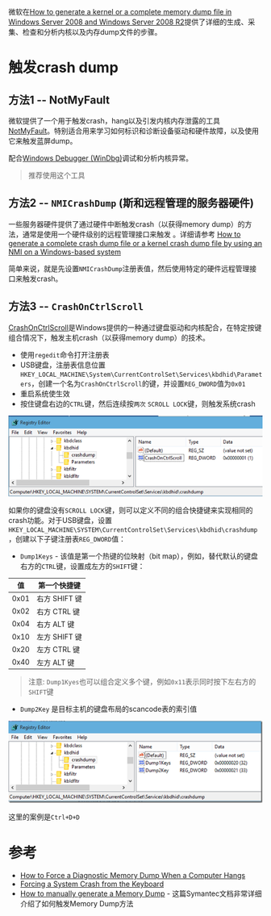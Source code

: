 微软在[How to generate a kernel or a complete memory dump file in Windows Server 2008 and Windows Server 2008 R2](https://support.microsoft.com/en-us/help/969028/how-to-generate-a-kernel-or-a-complete-memory-dump-file-in-windows-ser)提供了详细的生成、采集、检查和分析内核以及内存dump文件的步骤。

# 触发crash dump

## 方法1 -- NotMyFault

微软提供了一个用于触发crash，hang以及引发内核内存泄露的工具[NotMyFault](https://docs.microsoft.com/en-us/sysinternals/downloads/notmyfault)。特别适合用来学习如何标识和诊断设备驱动和硬件故障，以及使用它来触发蓝屏dump。

配合[Windows Debugger (WinDbg)](https://developer.microsoft.com/en-us/windows/hardware/download-windbg)调试和分析内核异常。

> 推荐使用这个工具

## 方法2 -- `NMICrashDump` (斯和远程管理的服务器硬件)

一些服务器硬件提供了通过硬件中断触发crash（以获得memory dump）的方法，通常是使用一个硬件级别的远程管理接口来触发 。详细请参考 [How to generate a complete crash dump file or a kernel crash dump file by using an NMI on a Windows-based system](https://support.microsoft.com/en-us/help/927069/how-to-generate-a-complete-crash-dump-file-or-a-kernel-crash-dump-file)

简单来说，就是先设置`NMICrashDump`注册表值，然后使用特定的硬件远程管理接口来触发crash。

## 方法3 -- `CrashOnCtrlScroll`

[CrashOnCtrlScroll](https://docs.microsoft.com/en-us/windows-hardware/drivers/debugger/forcing-a-system-crash-from-the-keyboard)是Windows提供的一种通过键盘驱动和内核配合，在特定按键组合情况下，触发主机crash（以获得memory dump）的技术。

* 使用`regedit`命令打开注册表
* USB键盘，注册表信息位置`HKEY_LOCAL_MACHINE\System\CurrentControlSet\Services\kbdhid\Parameters`，创建一个名为`CrashOnCtrlScroll`的键，并设置`REG_DWORD`值为`0x01`
* 重启系统使生效
* 按住键盘右边的`CTRL`键，然后连续按`两次` `SCROLL LOCK`键，则触发系统crash

![CrashOnCtrlScroll](../../../img/os/windows/debug/CrashOnCtrlScroll.png)

如果你的键盘没有`SCROLL LOCK`键，则可以定义不同的组合快捷键来实现相同的crash功能。对于USB键盘，设置`HKEY_LOCAL_MACHINE\SYSTEM\CurrentControlSet\Services\kbdhid\crashdump`，创建以下子键注册表`REG_DWORD`值：

* `Dump1Keys` - 该值是第一个热键的位映射（bit map），例如，替代默认的键盘右方的`CTRL`键，设置成左方的`SHIFT`键：

| 值 | 第一个快捷键 |
| ---- | ---- |
| 0x01 | 右方 SHIFT 键 |
| 0x02 | 右方 CTRL 键 |
| 0x04 | 右方 ALT 键 |
| 0x10 | 左方 SHIFT 键 |
| 0x20 | 左方 CTRL 键 |
| 0x40 | 左方 ALT 键 |

> 注意: `Dump1Kyes`也可以组合定义多个键，例如`0x11`表示同时按下左右方的`SHIFT`键

* `Dump2Key` 是目标主机的键盘布局的scancode表的索引值

![CrashOnCtrlScroll Dump key](../../../img/os/windows/debug/CrashOnCtrlScroll_dumpkey.png)

这里的案例是`Ctrl+D+D`

# 参考

* [How to Force a Diagnostic Memory Dump When a Computer Hangs](https://blogs.technet.microsoft.com/askpfeplat/2015/04/05/how-to-force-a-diagnostic-memory-dump-when-a-computer-hangs/)
* [Forcing a System Crash from the Keyboard](https://docs.microsoft.com/en-us/windows-hardware/drivers/debugger/forcing-a-system-crash-from-the-keyboard)
* [How to manually generate a Memory Dump](https://support.symantec.com/en_US/article.TECH91246.html) - 这篇Symantec文档非常详细介绍了如何触发Memory Dump方法